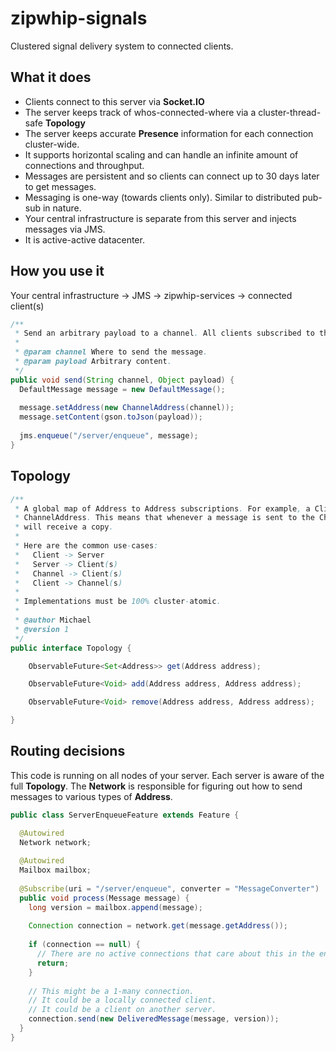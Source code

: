 zipwhip-signals
===============

Clustered signal delivery system to connected clients. 

What it does
------

* Clients connect to this server via **Socket.IO**
* The server keeps track of whos-connected-where via a cluster-thread-safe **Topology**
* The server keeps accurate **Presence** information for each connection cluster-wide.
* It supports horizontal scaling and can handle an infinite amount of connections and throughput. 
* Messages are persistent and so clients can connect up to 30 days later to get messages.
* Messaging is one-way (towards clients only). Similar to distributed pub-sub in nature.
* Your central infrastructure is separate from this server and injects messages via JMS.
* It is active-active datacenter.

How you use it
------

Your central infrastructure -> JMS -> zipwhip-services -> connected client(s)

```java
/**
 * Send an arbitrary payload to a channel. All clients subscribed to this channel will receive it.
 *
 * @param channel Where to send the message.
 * @param payload Arbitrary content. 
 */
public void send(String channel, Object payload) {
  DefaultMessage message = new DefaultMessage();
  
  message.setAddress(new ChannelAddress(channel));
  message.setContent(gson.toJson(payload));
  
  jms.enqueue("/server/enqueue", message);
}
```

Topology 
------

```java
/**
 * A global map of Address to Address subscriptions. For example, a ClientAddress can bind into a 
 * ChannelAddress. This means that whenever a message is sent to the ChannelAddress, the ClientAddress
 * will receive a copy.
 *
 * Here are the common use-cases:
 *   Client -> Server
 *   Server -> Client(s)
 *   Channel -> Client(s)
 *   Client -> Channel(s)
 *
 * Implementations must be 100% cluster-atomic. 
 * 
 * @author Michael
 * @version 1
 */
public interface Topology {

    ObservableFuture<Set<Address>> get(Address address);

    ObservableFuture<Void> add(Address address, Address address);

    ObservableFuture<Void> remove(Address address, Address address);

}

```

Routing decisions
------

This code is running on all nodes of your server. Each server is aware of the full **Topology**. The **Network** is responsible for figuring out how to send messages to various types of **Address**.

```java
public class ServerEnqueueFeature extends Feature {

  @Autowired
  Network network;
  
  @Autowired
  Mailbox mailbox;
  
  @Subscribe(uri = "/server/enqueue", converter = "MessageConverter")
  public void process(Message message) {
    long version = mailbox.append(message);
    
    Connection connection = network.get(message.getAddress());
    
    if (connection == null) {
      // There are no active connections that care about this in the entire cluster.    
      return;
    }
    
    // This might be a 1-many connection. 
    // It could be a locally connected client.
    // It could be a client on another server.
    connection.send(new DeliveredMessage(message, version));
  }
}
```
